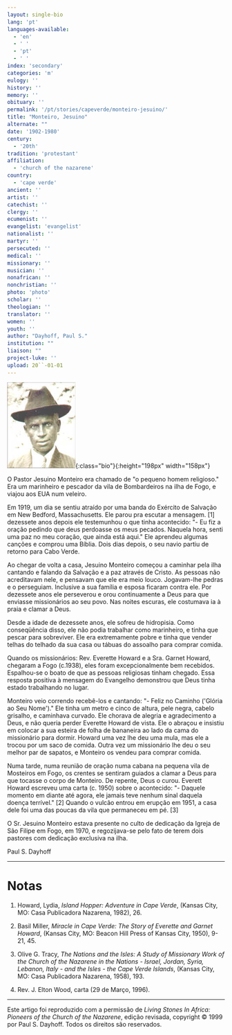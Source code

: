 ```yaml
---
layout: single-bio
lang: 'pt'
languages-available:
  - 'en'
  - ' '
  - 'pt'
  - ' '
index: 'secondary'
categories: 'm'
eulogy: ''
history: ''
memory: ''
obituary: ''
permalink: '/pt/stories/capeverde/monteiro-jesuino/'
title: "Monteiro, Jesuino"
alternate: ""
date: '1902-1980'
century:
  - '20th'
tradition: 'protestant'
affiliation:
  - 'church of the nazarene'
country:
  - 'cape verde'
ancient: ''
artist: ''
catechist: ''
clergy: ''
ecumenist: ''
evangelist: 'evangelist'
nationalist: ''
martyr: ''
persecuted: ''
medical: ''
missionary: ''
musician: ''
nonafrican: ''
nonchristian: ''
photo: 'photo'
scholar: ''
theologian: ''
translator: ''
women: ''
youth: ''
author: "Dayhoff, Paul S."
institution: ""
liaison: ""
project-luke: ''
upload: 20``-01-01
---
```


![Jesuino Monteiro](/images/bio-pics/capeverde/monteiro-jesuino/monteiro_jesuino.jpg){:class="bio"}{:height="198px" width="158px"}

O Pastor Jesuino Monteiro era chamado de "o pequeno homem religioso." Era um marinheiro e pescador da vila de Bombardeiros na ilha de Fogo, e viajou aos EUA num veleiro.

Em 1919, um dia se sentiu atraído por uma banda do Exército de Salvação em New Bedford, Massachusetts. Ele parou pra escutar a mensagem. [1] dezessete anos depois ele testemunhou o que tinha acontecido: "- Eu fiz a oração pedindo que deus perdoasse os meus pecados. Naquela hora, senti uma paz no meu coração, que ainda está aqui." Ele aprendeu algumas canções e comprou uma Bíblia. Dois dias depois, o seu navio partiu de retorno para Cabo Verde.

Ao chegar de volta a casa, Jesuino Monteiro começou a caminhar pela ilha cantando e falando da Salvação e a paz através de Cristo. As pessoas não acreditavam nele, e pensavam que ele era meio louco. Jogavam-lhe pedras e o perseguiam. Inclusive a sua família e esposa ficaram contra ele. Por dezessete anos ele perseverou e orou continuamente a Deus para que enviasse missionários ao seu povo. Nas noites escuras, ele costumava ia à praia e clamar a Deus.

Desde a idade de dezessete anos, ele sofreu de hidropisia. Como conseqüência disso, ele não podia trabalhar como marinheiro, e tinha que pescar para sobreviver. Ele era extremamente pobre e tinha que vender telhas do telhado da sua casa ou tábuas do assoalho para comprar comida.

Quando os missionários: Rev. Everette Howard e a Sra. Garnet Howard, chegaram a Fogo (c.1938), eles foram excepcionalmente bem recebidos. Espalhou-se o boato de que as pessoas religiosas tinham chegado. Essa resposta positiva à mensagem do Evangelho demonstrou que Deus tinha estado trabalhando no lugar.

Monteiro veio correndo recebê-los e cantando: "- Feliz no Caminho ('Glória ao Seu Nome')." Ele tinha um metro e cinco de altura, pele negra, cabelo grisalho, e caminhava curvado. Ele chorava de alegria e agradecimento a Deus, e não queria perder Everette Howard de vista. Ele o abraçou e insistiu em colocar a sua esteira de folha de bananeira ao lado da cama do missionário para dormir. Howard uma vez lhe deu uma mula, mas ele a trocou por um saco de comida. Outra vez um missionário lhe deu o seu melhor par de sapatos, e Monteiro os vendeu para comprar comida.

Numa tarde, numa reunião de oração numa cabana na pequena vila de Mosteiros em Fogo, os crentes se sentiram guiados a clamar a Deus para que tocasse o corpo de Monteiro. De repente, Deus o curou. Everett Howard escreveu uma carta (c. 1950) sobre o acontecido: "- Daquele momento em diante até agora, ele jamais teve nenhum sinal daquela doença terrível." [2] Quando o vulcão entrou em erupção em 1951, a casa dele foi uma das poucas da vila que permaneceu em pé. [3]

O Sr. Jesuino Monteiro estava presente no culto de dedicação da Igreja de São Filipe em Fogo, em 1970, e regozijava-se pelo fato de terem dois pastores com dedicação exclusiva na ilha.

Paul S. Dayhoff

---

# Notas

1. Howard, Lydia, *Island Hopper: Adventure in Cape Verde*, (Kansas City, MO: Casa Publicadora Nazarena, 1982), 26.

2. Basil Miller, *Miracle in Cape Verde: The Story of Everette and Garnet Howard*, (Kansas City, MO: Beacon Hill Press of Kansas City, 1950), 9-21, 45.

3. Olive G. Tracy, *The Nations and the Isles: A Study of Missionary Work of the Church of the Nazarene in the Nations - Israel, Jordan, Syria, Lebanon, Italy - and the Isles - the Cape Verde Islands*, (Kansas City, MO: Casa Publicadora Nazarena, 1958), 193.

4. Rev. J. Elton Wood, carta (29 de Março, 1996).

---

Este artigo foi reproduzido com a permissão de *Living Stones In Africa: Pioneers of the Church of the Nazarene*, edição revisada, copyright © 1999 por Paul S. Dayhoff. Todos os direitos são reservados.

